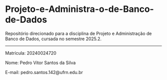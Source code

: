# Projeto-e-Administra-o-de-Banco-de-Dados
Repositório direcionado para a disciplina de Projeto e Administração de Banco de Dados, cursada no semestre 2025.2.
<hr>
Matrícula: 20240024720 </p>
Nome: Pedro Vitor Santos da Silva </p>
E-mail: pedro.santos.142@ufrn.edu.br </p>
